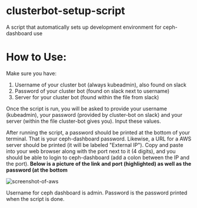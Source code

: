 # clusterbot-setup-script
A script that automatically sets up development environment for ceph-dashboard use

# How to Use:

Make sure you have:
1. Username of your cluster bot (always kubeadmin), also found on slack
2. Password of your cluster bot (found on slack next to username)
3. Server for your cluster bot (found within the file from slack)

Once the script is run, you will be asked to provide your username (kubeadmin), your password (provided by cluster-bot on slack) and your server (within the file cluster-bot gives you). Input these values.

After running the script, a password should be printed at the bottom of your terminal. That is your ceph-dashboard password.
Likewise, a URL for a AWS server should be printed (it will be labeled "External IP"). Copy and paste into your web browser along with the port next to it (4 digits), and you should be able to login to ceph-dashboard (add a colon between the IP and the port). **Below is a picture of the link and port (highlighted) as well as the password (at the bottom**

![screenshot-of-aws](https://user-images.githubusercontent.com/36835422/58724582-04854580-83ab-11e9-99b4-bf95aec53db9.png)

Username for ceph dashboard is admin.
Password is the password printed when the script is done.
